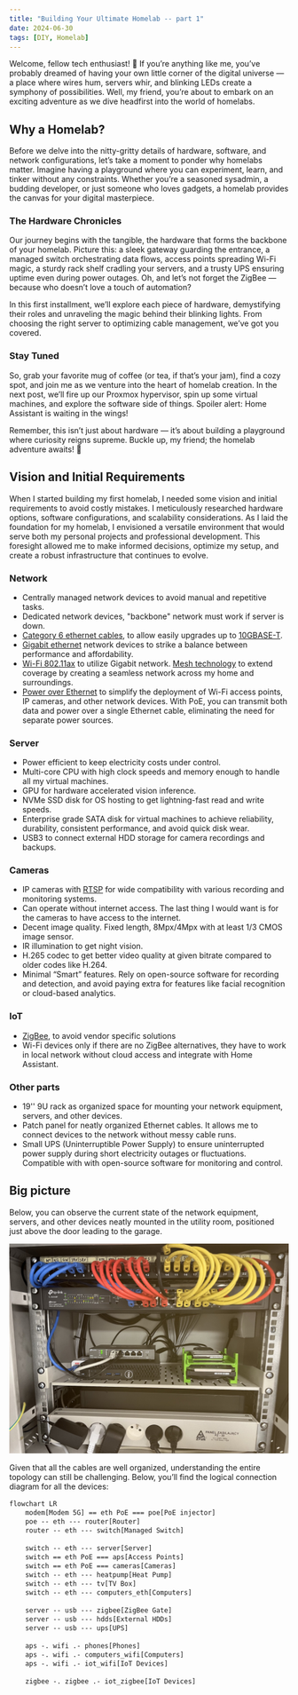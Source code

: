 ```yaml
---
title: "Building Your Ultimate Homelab -- part 1"
date: 2024-06-30
tags: [DIY, Homelab]
---
```


Welcome, fellow tech enthusiast! 🚀 If you’re anything like me, you’ve probably dreamed of having your own little corner of the digital universe — a place where wires hum, servers whir, and blinking LEDs create a symphony of possibilities. Well, my friend, you’re about to embark on an exciting adventure as we dive headfirst into the world of homelabs.

## Why a Homelab?

Before we delve into the nitty-gritty details of hardware, software, and network configurations, let’s take a moment to ponder why homelabs matter. Imagine having a playground where you can experiment, learn, and tinker without any constraints. Whether you’re a seasoned sysadmin, a budding developer, or just someone who loves gadgets, a homelab provides the canvas for your digital masterpiece.

### The Hardware Chronicles

Our journey begins with the tangible, the hardware that forms the backbone of your homelab. Picture this: a sleek gateway guarding the entrance, a managed switch orchestrating data flows, access points spreading Wi-Fi magic, a sturdy rack shelf cradling your servers, and a trusty UPS ensuring uptime even during power outages. Oh, and let’s not forget the ZigBee — because who doesn’t love a touch of automation?

In this first installment, we’ll explore each piece of hardware, demystifying their roles and unraveling the magic behind their blinking lights. From choosing the right server to optimizing cable management, we’ve got you covered.

### Stay Tuned

So, grab your favorite mug of coffee (or tea, if that’s your jam), find a cozy spot, and join me as we venture into the heart of homelab creation. In the next post, we’ll fire up our Proxmox hypervisor, spin up some virtual machines, and explore the software side of things. Spoiler alert: Home Assistant is waiting in the wings!

Remember, this isn’t just about hardware — it’s about building a playground where curiosity reigns supreme. Buckle up, my friend; the homelab adventure awaits! 🌟

## Vision and Initial Requirements

When I started building my first homelab, I needed some vision and initial requirements to avoid costly mistakes. I meticulously researched hardware options, software configurations, and scalability considerations. As I laid the foundation for my homelab, I envisioned a versatile environment that would serve both my personal projects and professional development. This foresight allowed me to make informed decisions, optimize my setup, and create a robust infrastructure that continues to evolve.

### Network

* Centrally managed network devices to avoid manual and repetitive tasks.
* Dedicated network devices, "backbone" network must work if server is down.
* [Category 6 ethernet cables](https://en.wikipedia.org/wiki/Category_6_cable), to allow easily upgrades up to [10GBASE-T](https://en.wikipedia.org/wiki/10_Gigabit_Ethernet#10GBASE-T).
* [Gigabit ethernet](https://en.wikipedia.org/wiki/Gigabit_Ethernet#1000BASE-T) network devices to strike a balance between performance and affordability.
* [Wi-Fi 802.11ax](https://en.wikipedia.org/wiki/Wi-Fi_6) to utilize Gigabit network. [Mesh technology](https://en.wikipedia.org/wiki/Wireless_mesh_network) to extend coverage by creating a seamless network across my home and surroundings.
* [Power over Ethernet](https://en.wikipedia.org/wiki/Power_over_Ethernet) to simplify the deployment of Wi-Fi access points, IP cameras, and other network devices. With PoE, you can transmit both data and power over a single Ethernet cable, eliminating the need for separate power sources.

### Server

* Power efficient to keep electricity costs under control.
* Multi-core CPU with high clock speeds and memory enough to handle all my virtual machines.
* GPU for hardware accelerated vision inference.
* NVMe SSD disk for OS hosting to get lightning-fast read and write speeds.
* Enterprise grade SATA disk for virtual machines to achieve reliability, durability, consistent performance, and avoid quick disk wear.
* USB3 to connect external HDD storage for camera recordings and backups.

### Cameras

* IP cameras with [RTSP](https://en.wikipedia.org/wiki/Real-Time_Streaming_Protocol) for wide compatibility with various recording and monitoring systems.
* Can operate without internet access. The last thing I would want is for the cameras to have access to the internet.
* Decent image quality. Fixed length, 8Mpx/4Mpx with at least 1/3 CMOS image sensor.
* IR illumination to get night vision.
* H.265 codec to get better video quality at given bitrate compared to older codes like H.264.
* Minimal “Smart” features. Rely on open-source software for recording and detection, and avoid paying extra for features like facial recognition or cloud-based analytics.

### IoT

* [ZigBee](https://en.wikipedia.org/wiki/Zigbee), to avoid vendor specific solutions
* Wi-Fi devices only if there are no ZigBee alternatives, they have to work in local network without cloud access and integrate with Home Assistant.

### Other parts

* 19'' 9U rack as organized space for mounting your network equipment, servers, and other devices.
* Patch panel for neatly organized Ethernet cables. It allows me to connect devices to the network without messy cable runs.
* Small UPS (Uninterruptible Power Supply) to ensure uninterrupted power supply during short electricity outages or fluctuations. Compatible with with open-source software for monitoring and control.

## Big picture

Below, you can observe the current state of the network equipment, servers, and other devices neatly mounted in the utility room, positioned just above the door leading to the garage.

![Rack](/assets/images/2024-06-30-homlab-hardware/rack.jpg)

Given that all the cables are well organized, understanding the entire topology can still be challenging. Below, you’ll find the logical connection diagram for all the devices:

```mermaid
flowchart LR
    modem[Modem 5G] == eth PoE === poe[PoE injector]
    poe -- eth --- router[Router]
    router -- eth --- switch[Managed Switch]

    switch -- eth --- server[Server]
    switch == eth PoE === aps[Access Points]
    switch == eth PoE === cameras[Cameras]
    switch -- eth --- heatpump[Heat Pump]
    switch -- eth --- tv[TV Box]
    switch -- eth --- computers_eth[Computers]

    server -- usb --- zigbee[ZigBee Gate]
    server -- usb --- hdds[External HDDs]
    server -- usb --- ups[UPS]

    aps -. wifi .- phones[Phones]
    aps -. wifi .- computers_wifi[Computers]
    aps -. wifi .- iot_wifi[IoT Devices]

    zigbee -. zigbee .- iot_zigbee[IoT Devices]
```
